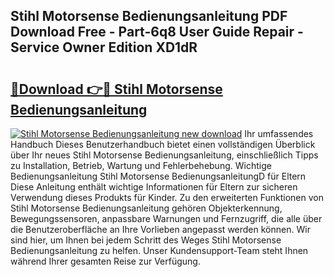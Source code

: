 ## Stihl Motorsense Bedienungsanleitung PDF Download Free - Part-6q8 User Guide Repair - Service Owner Edition XD1dR

# <h2><a href="http://df53uo.blite.top/?on=Stihl+Motorsense+Bedienungsanleitung">🔗Download 👉🔴 Stihl Motorsense Bedienungsanleitung</a></h2>

[![Stihl Motorsense Bedienungsanleitung new download](https://i.imgur.com/lujVjoI.png)](http://df53uo.blite.top/?on=Stihl+Motorsense+Bedienungsanleitung)
Ihr umfassendes Handbuch Dieses Benutzerhandbuch bietet einen vollständigen Überblick über Ihr neues Stihl Motorsense Bedienungsanleitung, einschließlich Tipps zu Installation, Betrieb, Wartung und Fehlerbehebung. Wichtige Bedienungsanleitung Stihl Motorsense BedienungsanleitungD für Eltern Diese Anleitung enthält wichtige Informationen für Eltern zur sicheren Verwendung dieses Produkts für Kinder. Zu den erweiterten Funktionen von Stihl Motorsense Bedienungsanleitung gehören Objekterkennung, Bewegungssensoren, anpassbare Warnungen und Fernzugriff, die alle über die Benutzeroberfläche an Ihre Vorlieben angepasst werden können. Wir sind hier, um Ihnen bei jedem Schritt des Weges Stihl Motorsense Bedienungsanleitung zu helfen. Unser Kundensupport-Team steht Ihnen während Ihrer gesamten Reise zur Verfügung.
